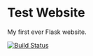 # Test Website

My first ever Flask website.

[![Build Status](https://app.travis-ci.com/veliebm/my_second_website.svg?branch=master)](https://app.travis-ci.com/veliebm/my_second_website)
